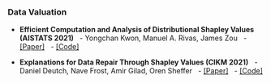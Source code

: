 ### Data Valuation

- **Efficient Computation and Analysis of Distributional Shapley Values (AISTATS 2021)**
  - Yongchan Kwon, Manuel A. Rivas, James Zou
  - [[Paper]]( )
  - [[Code]]( )

- **Explanations for Data Repair Through Shapley Values (CIKM 2021)**
  - Daniel Deutch, Nave Frost, Amir Gilad, Oren Sheffer
  - [[Paper]]( )
  - [[Code]]( )